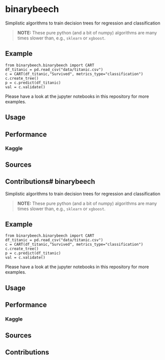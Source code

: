 # binarybeech
Simplistic algorithms to train decision trees for regression and classification

> **NOTE:**  These pure python (and a bit of numpy) algorithms are many times slower than, e.g., `sklearn` or `xgboost`.

## Example

```
from binarybeech.binarybeech import CART
df_titanic = pd.read_csv("data/titanic.csv")
c = CART(df_titanic,"Survived", metrics_type="classification")
c.create_tree()
p = c.predict(df_titanic)
val = c.validate()
```

Please have a look at the jupyter notebooks in this repository for more examples.

## Usage

## Performance
### Kaggle

## Sources

## Contributions# binarybeech
Simplistic algorithms to train decision trees for regression and classification

> **NOTE:**  These pure python (and a bit of numpy) algorithms are many times slower than, e.g., `sklearn` or `xgboost`.

## Example

```
from binarybeech.binarybeech import CART
df_titanic = pd.read_csv("data/titanic.csv")
c = CART(df_titanic,"Survived", metrics_type="classification")
c.create_tree()
p = c.predict(df_titanic)
val = c.validate()
```

Please have a look at the jupyter notebooks in this repository for more examples.

## Usage

## Performance
### Kaggle

## Sources

## Contributions